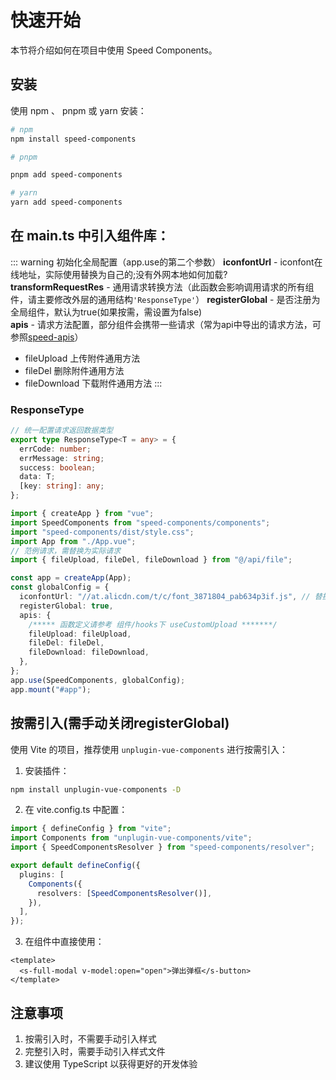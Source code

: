 # 快速开始

本节将介绍如何在项目中使用 Speed Components。

## 安装

使用 npm 、 pnpm 或 yarn 安装：

```bash
# npm
npm install speed-components

# pnpm

pnpm add speed-components

# yarn
yarn add speed-components
```

## 在 main.ts 中引入组件库：

::: warning 初始化全局配置（app.use的第二个参数）
**iconfontUrl** - iconfont在线地址，实际使用替换为自己的;没有外网本地如何加载?<br>
**transformRequestRes** - 通用请求转换方法（此函数会影响调用请求的所有组件，请主要修改外层的通用结构`'ResponseType'`）
**registerGlobal** - 是否注册为全局组件，默认为true(如果按需，需设置为false)<br>
**apis** - 请求方法配置，部分组件会携带一些请求（常为api中导出的请求方法，可参照[speed-apis](https://github.com/whateveryoudo/speed-apis)）
 - fileUpload 上传附件通用方法
 - fileDel 删除附件通用方法
 - fileDownload 下载附件通用方法
:::

### ResponseType

``` ts
// 统一配置请求返回数据类型
export type ResponseType<T = any> = {
  errCode: number;
  errMessage: string;
  success: boolean;
  data: T;
  [key: string]: any;
};
```


```ts
import { createApp } from "vue";
import SpeedComponents from "speed-components/components";
import "speed-components/dist/style.css";
import App from "./App.vue";
// 范例请求，需替换为实际请求
import { fileUpload, fileDel, fileDownload } from "@/api/file";

const app = createApp(App);
const globalConfig = {
  iconfontUrl: "//at.alicdn.com/t/c/font_3871804_pab634p3if.js", // 替换为你的iconfont地址
  registerGlobal: true,
  apis: {
    /***** 函数定义请参考 组件/hooks下 useCustomUpload *******/
    fileUpload: fileUpload,
    fileDel: fileDel,
    fileDownload: fileDownload,
  },
};
app.use(SpeedComponents, globalConfig);
app.mount("#app");
```

## 按需引入(需手动关闭registerGlobal)

使用 Vite 的项目，推荐使用 `unplugin-vue-components` 进行按需引入：

1. 安装插件：

```bash
npm install unplugin-vue-components -D
```

2. 在 vite.config.ts 中配置：

```ts
import { defineConfig } from "vite";
import Components from "unplugin-vue-components/vite";
import { SpeedComponentsResolver } from "speed-components/resolver";

export default defineConfig({
  plugins: [
    Components({
      resolvers: [SpeedComponentsResolver()],
    }),
  ],
});
```

3. 在组件中直接使用：

```vue
<template>
  <s-full-modal v-model:open="open">弹出弹框</s-button>
</template>
```

## 注意事项

1. 按需引入时，不需要手动引入样式
2. 完整引入时，需要手动引入样式文件
3. 建议使用 TypeScript 以获得更好的开发体验
